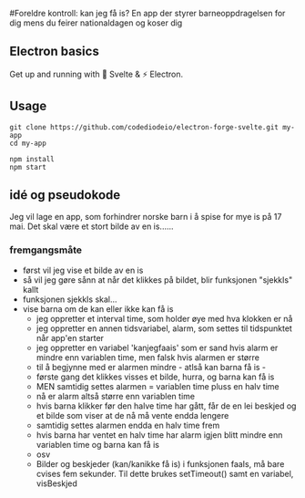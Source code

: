 #Foreldre kontroll: kan jeg få is?
En app der styrer barneoppdragelsen for dig mens du feirer nationaldagen og koser dig 

## Electron basics 

Get up and running with 💪 Svelte & ⚡ Electron. 

## Usage

```
git clone https://github.com/codediodeio/electron-forge-svelte.git my-app
cd my-app

npm install
npm start
```
## idé og pseudokode
Jeg vil lage en app, som forhindrer norske barn i å spise for mye is på 17 mai. Det skal være et stort bilde av en is......

### fremgangsmåte

- først vil jeg vise et bilde av en is
- så vil jeg gøre sånn at når det klikkes på bildet, blir funksjonen "sjekkIs" kallt
- funksjonen sjekkIs skal... 
 - vise barna om de kan eller ikke kan få is 
   - jeg oppretter et interval time, som holder øye med hva klokken er nå 
   - jeg oppretter en annen tidsvariabel, alarm, som settes til tidspunktet når app'en starter
   - jeg oppretter en variabel 'kanjegfaais' som er sand hvis alarm er mindre enn variablen time, men falsk hvis alarmen er større
   - til å begjynne med er alarmen mindre - atlså kan barna få is - 
   - første gang det klikkes visses et bilde, hurra, og barna kan få is
   - MEN samtidig settes alarmen = variablen time pluss en halv time
   - nå er alarm altså større enn variablen time 
   - hvis barna klikker før den halve time har gått, får de en lei beskjed og et bilde som viser at de nå må vente endda lengere
   - samtidig settes alarmen endda en halv time frem
   - hvis barna har ventet en halv time har alarm igjen blitt mindre enn variablen time og barna kan få is
   - osv   
   - Bilder og beskjeder (kan/kanikke få is) i funksjonen faaIs, må bare cvises fem sekunder. Til dette brukes setTimeout() samt en variabel, visBeskjed 

